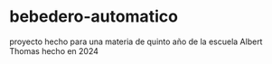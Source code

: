 # bebedero-automatico
proyecto hecho para una materia de quinto año de la escuela Albert Thomas hecho en 2024
